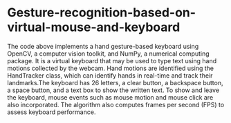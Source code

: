 # Gesture-recognition-based-on-virtual-mouse-and-keyboard
The code above implements a hand gesture-based keyboard using OpenCV, a computer vision toolkit, and NumPy, a numerical computing package.
It is a virtual keyboard that may be used to type text using hand motions collected by the webcam. Hand motions are identified using the 
HandTracker class, which can identify hands in real-time and track their landmarks.The keyboard has 26 letters, a clear button, a backspace button, 
a space button, and a text box to show the written text. To show and leave the keyboard, 
mouse events such as mouse motion and mouse click are also incorporated. 
The algorithm also computes frames per second (FPS) to assess keyboard performance.
